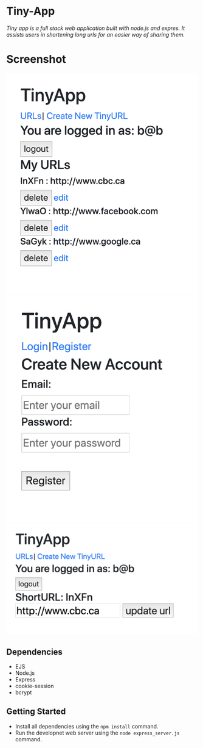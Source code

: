 # Tiny-App
*Tiny app is a full stack web application built with node.js and expres. It assists users in shortening long urls for an easier way of sharing them.*

# Screenshot
!["Screenshot of the urls page"](https://github.com/BanaBatshon/Tiny-App/blob/master/docs/urls-page.png)
!["Screenshot of the registration page"](https://github.com/BanaBatshon/Tiny-App/blob/master/docs/register-page.png) 
!["Screenshot of the update url page"](https://github.com/BanaBatshon/Tiny-App/blob/master/docs/update-url-page.png)

## Dependencies

*   EJS
*   Node.js
*   Express
*   cookie-session
*   bcrypt

## Getting Started

*   Install all dependencies using the `npm install` command.
*   Run the developnet web server using the `node express_server.js` command.